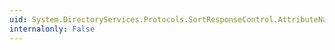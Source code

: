 ```yaml
---
uid: System.DirectoryServices.Protocols.SortResponseControl.AttributeName
internalonly: False
---
```

